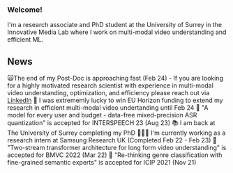 ### Welcome! 
I'm a research associate and PhD student at the University of Surrey in the Innovative Media Lab where I work on multi-modal video understanding and efficient ML.

## News
🙀The end of my Post-Doc is approaching fast (Feb 24) - If you are looking for a highly motivated research scientist with experience in multi-modal video understanding, optimization, and efficiency please reach out via [LinkedIn](https://www.linkedin.com/in/ed-fish/)
🤑 I was extrememly lucky to win EU Horizon funding to extend my research in efficient multi-modal video undertanding until Feb 24
📰 "A model for every user and budget - data-free mixed-precision ASR quantization" is accepted for INTERSPEECH 23 (Aug 23)
📚 I am back at The University of Surrey completing my PhD
👨🏻‍🔧 I'm currently working as a research intern at Samsung Research UK (Completed Feb 22 - Feb 23)
📰 "Two-stream transformer architecture for long form video understanding" is accepted for BMVC 2022 (Mar 22)
📰 "Re-thinking genre classification with fine-grained semantic experts" is accepted for ICIP 2021 (Nov 21)
